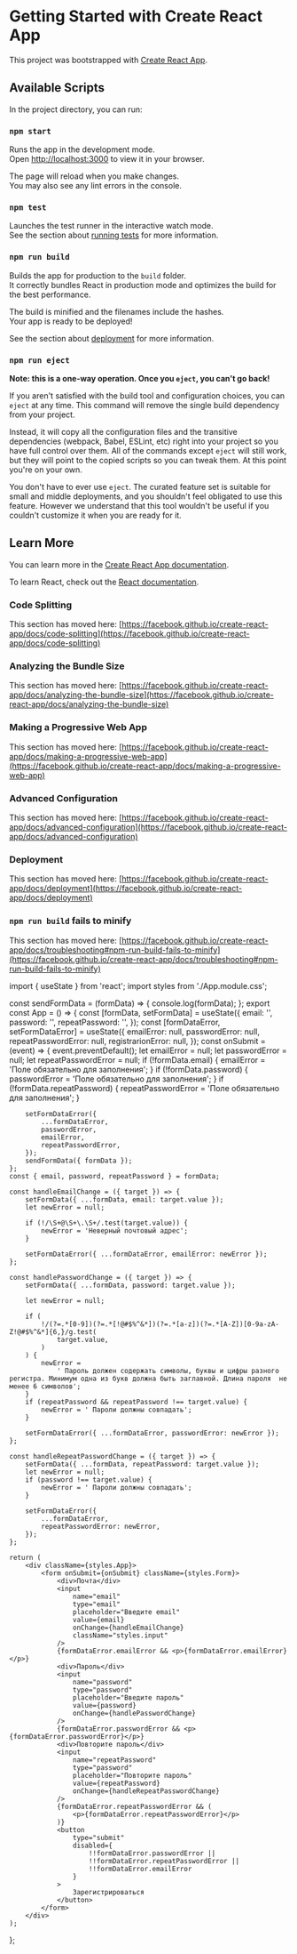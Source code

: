 # Getting Started with Create React App

This project was bootstrapped with [Create React App](https://github.com/facebook/create-react-app).

## Available Scripts

In the project directory, you can run:

### `npm start`

Runs the app in the development mode.\
Open [http://localhost:3000](http://localhost:3000) to view it in your browser.

The page will reload when you make changes.\
You may also see any lint errors in the console.

### `npm test`

Launches the test runner in the interactive watch mode.\
See the section about [running tests](https://facebook.github.io/create-react-app/docs/running-tests) for more information.

### `npm run build`

Builds the app for production to the `build` folder.\
It correctly bundles React in production mode and optimizes the build for the best performance.

The build is minified and the filenames include the hashes.\
Your app is ready to be deployed!

See the section about [deployment](https://facebook.github.io/create-react-app/docs/deployment) for more information.

### `npm run eject`

**Note: this is a one-way operation. Once you `eject`, you can't go back!**

If you aren't satisfied with the build tool and configuration choices, you can `eject` at any time. This command will remove the single build dependency from your project.

Instead, it will copy all the configuration files and the transitive dependencies (webpack, Babel, ESLint, etc) right into your project so you have full control over them. All of the commands except `eject` will still work, but they will point to the copied scripts so you can tweak them. At this point you're on your own.

You don't have to ever use `eject`. The curated feature set is suitable for small and middle deployments, and you shouldn't feel obligated to use this feature. However we understand that this tool wouldn't be useful if you couldn't customize it when you are ready for it.

## Learn More

You can learn more in the [Create React App documentation](https://facebook.github.io/create-react-app/docs/getting-started).

To learn React, check out the [React documentation](https://reactjs.org/).

### Code Splitting

This section has moved here: [https://facebook.github.io/create-react-app/docs/code-splitting](https://facebook.github.io/create-react-app/docs/code-splitting)

### Analyzing the Bundle Size

This section has moved here: [https://facebook.github.io/create-react-app/docs/analyzing-the-bundle-size](https://facebook.github.io/create-react-app/docs/analyzing-the-bundle-size)

### Making a Progressive Web App

This section has moved here: [https://facebook.github.io/create-react-app/docs/making-a-progressive-web-app](https://facebook.github.io/create-react-app/docs/making-a-progressive-web-app)

### Advanced Configuration

This section has moved here: [https://facebook.github.io/create-react-app/docs/advanced-configuration](https://facebook.github.io/create-react-app/docs/advanced-configuration)

### Deployment

This section has moved here: [https://facebook.github.io/create-react-app/docs/deployment](https://facebook.github.io/create-react-app/docs/deployment)

### `npm run build` fails to minify

This section has moved here: [https://facebook.github.io/create-react-app/docs/troubleshooting#npm-run-build-fails-to-minify](https://facebook.github.io/create-react-app/docs/troubleshooting#npm-run-build-fails-to-minify)

import { useState } from 'react';
import styles from './App.module.css';

const sendFormData = (formData) => {
console.log(formData);
};
export const App = () => {
const [formData, setFormData] = useState({
email: '',
password: '',
repeatPassword: '',
});
const [formDataError, setFormDataError] = useState({
emailError: null,
passwordError: null,
repeatPasswordError: null,
registrarionError: null,
});
const onSubmit = (event) => {
event.preventDefault();
let emailError = null;
let passwordError = null;
let repeatPasswordError = null;
if (!formData.email) {
emailError = 'Поле обязательно для заполнения';
}
if (!formData.password) {
passwordError = 'Поле обязательно для заполнения';
}
if (!formData.repeatPassword) {
repeatPasswordError = 'Поле обязательно для заполнения';
}

    	setFormDataError({
    		...formDataError,
    		passwordError,
    		emailError,
    		repeatPasswordError,
    	});
    	sendFormData({ formData });
    };
    const { email, password, repeatPassword } = formData;

    const handleEmailChange = ({ target }) => {
    	setFormData({ ...formData, email: target.value });
    	let newError = null;

    	if (!/\S+@\S+\.\S+/.test(target.value)) {
    		newError = 'Неверный почтовый адрес';
    	}

    	setFormDataError({ ...formDataError, emailError: newError });
    };

    const handlePasswordChange = ({ target }) => {
    	setFormData({ ...formData, password: target.value });

    	let newError = null;

    	if (
    		!/(?=.*[0-9])(?=.*[!@#$%^&*])(?=.*[a-z])(?=.*[A-Z])[0-9a-zA-Z!@#$%^&*]{6,}/g.test(
    			target.value,
    		)
    	) {
    		newError =
    			' Пароль должен содержать символы, буквы и цифры разного регистра. Минимум одна из букв должна быть заглавной. Длина пароля  не менее 6 символов';
    	}
    	if (repeatPassword && repeatPassword !== target.value) {
    		newError = ' Пароли должны совпадать';
    	}

    	setFormDataError({ ...formDataError, passwordError: newError });
    };

    const handleRepeatPasswordChange = ({ target }) => {
    	setFormData({ ...formData, repeatPassword: target.value });
    	let newError = null;
    	if (password !== target.value) {
    		newError = ' Пароли должны совпадать';
    	}

    	setFormDataError({
    		...formDataError,
    		repeatPasswordError: newError,
    	});
    };

    return (
    	<div className={styles.App}>
    		<form onSubmit={onSubmit} className={styles.Form}>
    			<div>Почта</div>
    			<input
    				name="email"
    				type="email"
    				placeholder="Введите email"
    				value={email}
    				onChange={handleEmailChange}
    				className="styles.input"
    			/>
    			{formDataError.emailError && <p>{formDataError.emailError}</p>}
    			<div>Пароль</div>
    			<input
    				name="password"
    				type="password"
    				placeholder="Введите пароль"
    				value={password}
    				onChange={handlePasswordChange}
    			/>
    			{formDataError.passwordError && <p>{formDataError.passwordError}</p>}
    			<div>Повторите пароль</div>
    			<input
    				name="repeatPassword"
    				type="password"
    				placeholder="Повторите пароль"
    				value={repeatPassword}
    				onChange={handleRepeatPasswordChange}
    			/>
    			{formDataError.repeatPasswordError && (
    				<p>{formDataError.repeatPasswordError}</p>
    			)}
    			<button
    				type="submit"
    				disabled={
    					!!formDataError.passwordError ||
    					!!formDataError.repeatPasswordError ||
    					!!formDataError.emailError
    				}
    			>
    				Зарегистрироваться
    			</button>
    		</form>
    	</div>
    );

};
